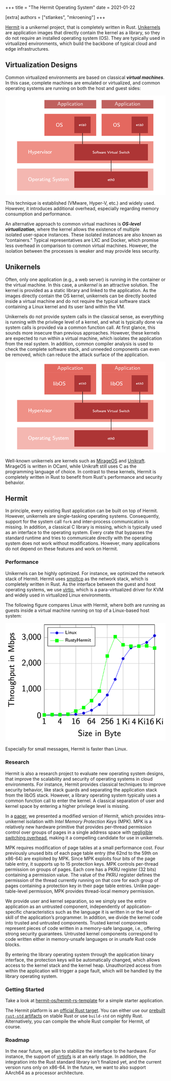 +++
title = "The Hermit Operating System"
date = 2021-01-22

[extra]
authors = ["stlankes", "mkroening"]
+++

[Hermit](http://hermit-os.org) is a unikernel project, that is completely written in Rust.
[Unikernels](http://unikernel.org/) are application images that directly contain the kernel as a library, so they do not require an installed operating system (OS).
They are typically used in virtualized environments, which build the backbone of typical cloud and edge infrastructures.

<!-- more -->

<!-- showcase-intro -->

## Virtualization Designs

Common virtualized environments are based on classical **_virtual machines_**.
In this case, complete machines are emulated or virtualized, and common operating systems are running on both the host and guest sides:

![Structure of a common virtualization environment](common_vm.png)

This technique is established (VMware, Hyper-V, etc.) and widely used.
However, it introduces additional overhead, especially regarding memory consumption and performance.

An alternative approach to common virtual machines is **_OS-level virtualization_**, where the kernel allows the existence of multiple isolated user-space instances.
These isolated instances are also known as “containers.”
Typical representatives are LXC and Docker, which promise less overhead in comparison to common virtual machines.
However, the isolation between the processes is weaker and may provide less security.

## Unikernels

Often, only one application (e.g., a web server) is running in the container or the virtual machine.
In this case, a _unikernel_ is an attractive solution.
The kernel is provided as a static library and linked to the application.
As the images directly contain the OS kernel, unikernels can be directly booted inside a virtual machine and do not require the typical software stack containing a Linux kernel and its user land within the VM.

Unikernels do not provide system calls in the classical sense, as everything is running with the privilege level of a kernel, and what is typically done via system calls is provided via a common function call.
At first glance, this sounds more insecure than previous approaches.
However, these kernels are expected to run within a virtual machine, which isolates the application from the real system.
In addition, common compiler analysis is used to check the complete software stack, and unneeded components can even be removed, which can reduce the attack surface of the application.

![Structure of a library operating system](libos.png)

Well-known unikernels are kernels such as [MirageOS](https://mirage.io/) and [Unikraft](http://www.unikraft.org/).
MirageOS is written in OCaml, while Unikraft still uses C as the programming language of choice.
In contrast to these kernels, Hermit is completely written in Rust to benefit from Rust's performance and security behavior.

## Hermit

In principle, every existing Rust application can be built on top of Hermit.
However, unikernels are single-tasking operating systems.
Consequently, support for the system call `fork` and inter-process communication is missing.
In addition, a classical C library is missing, which is typically used as an interface to the operating system.
Every crate that bypasses the standard runtime and tries to communicate directly with the operating system does not work without modifications.
However, many applications do not depend on these features and work on Hermit.

### Performance

Unikernels can be highly optimized.
For instance, we optimized the network stack of Hermit.
Hermit uses [smoltcp](https://github.com/smoltcp-rs/smoltcp) as the network stack, which is completely written in Rust.
As the interface between the guest and host operating systems, we use [virtio](https://www.linux-kvm.org/page/Virtio), which is a para-virtualized driver for KVM and widely used in virtualized Linux environments.

The following figure compares Linux with Hermit, where both are running as guests inside a virtual machine running on top of a Linux-based host system:

![Bandwidth of the Hermit's experimental network interface](bandwidth.png)

Especially for small messages, Hermit is faster than Linux.

### Research

Hermit is also a research project to evaluate new operating system designs, that improve the scalability and security of operating systems in cloud environments.
For instance, Hermit provides classical techniques to improve security behavior, like stack guards and separating the application stack from the libOS stack.
However, a library operating system typically uses a common function call to enter the kernel.
A classical separation of user and kernel space by entering a higher privilege level is missing.

In a [paper](https://www.ssrg.ece.vt.edu/papers/vee20-mpk.pdf), we presented a modified version of Hermit, which provides intra-unikernel isolation with _Intel Memory Protection Keys_ (MPK).
MPK is a relatively new hardware primitive that provides per-thread permission control over groups of pages in a single address space with [negligible switching overhead](https://www.usenix.org/conference/atc19/presentation/park-soyeon), making it a compelling candidate for use in unikernels.

MPK requires modification of page tables at a small performance cost.
Four previously unused bits of each page table entry (the 62nd to the 59th on x86-64) are exploited by MPK.
Since MPK exploits four bits of the page table entry, it supports up to 15 protection keys.
MPK controls per-thread permission on groups of pages.
Each core has a PKRU register (32 bits) containing a permission value.
The value of the PKRU register defines the permission of the thread currently running on that core for each group of pages containing a protection key in their page table entries.
Unlike page-table-level permission, MPK provides thread-local memory permission.

We provide user and kernel separation, so we simply see the entire application as an untrusted component, independently of application-specific characteristics such as the language it is written in or the level of skill of the application’s programmer.
In addition, we divide the kernel code into trusted and untrusted components.
Trusted kernel components represent pieces of code written in a memory-safe language, i.e., offering strong security guarantees.
Untrusted kernel components correspond to code written either in memory-unsafe languages or in unsafe Rust code blocks.

By entering the library operating system through the application binary interface, the protection keys will be automatically changed, which allows access to the kernel stack and the kernel heap.
Unauthorized access from within the application will trigger a page fault, which will be handled by the library operating system.

### Getting Started

Take a look at [hermit-os/hermit-rs-template](https://github.com/hermit-os/hermit-rs-template) for a simple starter application.

The Hermit platform is an [official Rust target](https://doc.rust-lang.org/nightly/rustc/platform-support/hermit.html).
You can either use our [prebuilt `rust-std` artifacts](https://github.com/hermit-os/rust-std-hermit) on stable Rust or use `build-std` on nightly Rust.
Alternatively, you can compile the whole Rust compiler for Hermit, of course.

### Roadmap

In the near future, we plan to stabilize the interface to the hardware.
For instance, the support of [virtiofs](https://virtio-fs.gitlab.io/) is at an early stage.
In addition, the integration into the Rust standard library isn't finalized yet, and the current version runs only on x86-64.
In the future, we want to also support AArch64 as a processor architecture.

